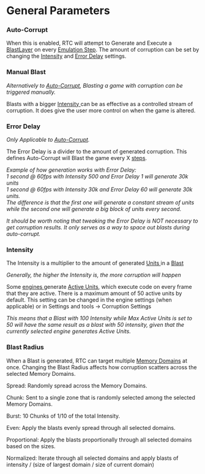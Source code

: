 # General Parameters

### Auto-Corrupt

When this is enabled, RTC will attempt to Generate and Execute a [BlastLayer](basic.md#blastlayer) on every [Emulation Step](basic.md#emulation-step). The amount of corruption can be set by changing the [Intensity](basic.md#intensity) and [Error Delay](basic.md#error-delay) settings.

### Manual Blast

_Alternatively to_ [_Auto-Corrupt_](basic.md#auto-corrupt)_, Blasting a game with corruption can be triggered manually._

Blasts with a bigger [Intensity ](basic.md#intensity)can be as effective as a controlled stream of corruption. It does give the user more control on when the game is altered.

### Error Delay

_Only Applicable to_ [_Auto-Corrupt_](basic.md#auto-corrupt)_._

The Error Delay is a divider to the amount of generated corruption. This defines Auto-Corrupt will Blast the game every X [steps](basic.md#emulation-step).

_Example of how generation works with Error Delay:_\
_1 second @ 60fps with Intensity 500 and Error Delay 1 will generate 30k units_\
_1 second @ 60fps with Intensity 30k and Error Delay 60 will generate 30k units._\
_The difference is that the first one will generate a constant stream of units while the second one will generate a big block of units every second._

_It should be worth noting that tweaking the Error Delay is NOT necessary to get corruption results. It only serves as a way to space out blasts during auto-corrupt._

### Intensity

The Intensity is a multiplier to the amount of generated [Units ](basic.md#blastunit)in a [Blast](basic.md#blast)

_Generally, the higher the Intensity is, the more corruption will happen_

Some [engines ](basic.md#corruption-engines)generate [Active Units](basic.md#active-units-and-infinite-units), which execute code on every frame that they are active. There is a maximum amount of 50 active units by default. This setting can be changed in the engine settings (when applicable) or in Settings and tools -> Corruption Settings

_This means that a Blast with 100 Intensity while Max Active Units is set to 50 will have the same result as a blast with 50 intensity, given that the currently selected engine generates Active Units._

### Blast Radius

When a Blast is generated, RTC can target multiple [Memory Domains](basic.md#memory-domain) at once. Changing the Blast Radius affects how corruption scatters across the selected Memory Domains.

Spread: Randomly spread across the Memory Domains.

Chunk: Sent to a single zone that is randomly selected among the selected Memory Domains.

Burst: 10 Chunks of 1/10 of the total Intensity.

Even: Apply the blasts evenly spread through all selected domains.

Proportional: Apply the blasts proportionally through all selected domains based on the sizes.

Normalized: Iterate through all selected domains and apply blasts of intensity / (size of largest domain / size of current domain)

###
